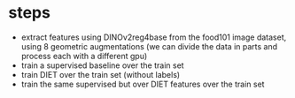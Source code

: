 # steps
- extract features using DINOv2reg4base from the food101 image dataset, using 8 geometric augmentations (we can divide the data in parts and process each with a different gpu)
- train a supervised baseline over the train set 
- train DIET over the train set (without labels)
- train the same supervised but over DIET features over the train set